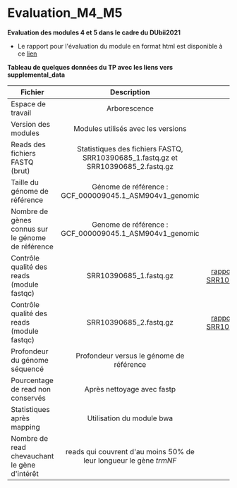 # Evaluation_M4_M5

**Evaluation des modules 4 et 5 dans le cadre du DUbii2021**

- Le rapport pour l'évaluation du module en format html est disponible à ce [lien](https://agodmer.github.io/Evaluation_M4_M5/EvaluationM4M5-main-results/Evaluation.html)

**Tableau de quelques données du TP avec les liens vers supplemental_data**

|Fichier|Description|Lien|
|----------|:-------------:|------:|
|Espace de travail|Arborescence|[Lien_1](https://agodmer.github.io/Evaluation_M4_M5/supplemental_data/Organisation_espace_de_travail.txt)|
|Version des modules|Modules utilisés avec les versions|[Lien_2](https://agodmer.github.io/Evaluation_M4_M5/supplemental_data/Version_tools.txt)|
|Reads des fichiers FASTQ (brut)|Statistiques des fichiers FASTQ, SRR10390685_1.fastq.gz et SRR10390685_2.fastq.gz|[Lien_3](https://agodmer.github.io/Evaluation_M4_M5/supplemental_data/Raw_stats_fastq.txt)|
|Taille du génome de référence|Génome de référence : GCF_000009045.1_ASM904v1_genomic|[Lien_4](https://agodmer.github.io/Evaluation_M4_M5/supplemental_data/Stats_genome_ref.txt)|
|Nombre de gènes connus sur le génome de référence|Genome de référence : GCF_000009045.1_ASM904v1_genomic|[Lien_5](https://agodmer.github.io/Evaluation_M4_M5/supplemental_data/Stats_genome_ref_nb_genes.txt)|
|Contrôle qualité des reads (module fastqc)|SRR10390685_1.fastq.gz|[rapport MulitQC SRR10390685_1](https://agodmer.github.io/Evaluation_M4_M5/supplemental_data/SRR10390685_1_fastqc.html)|
|Contrôle qualité des reads (module fastqc)|SRR10390685_2.fastq.gz|[rapport MulitQC SRR10390685_2](https://agodmer.github.io/Evaluation_M4_M5/supplemental_data/SRR10390685_2_fastqc.html)|
|Profondeur du génome séquencé|Profondeur versus le génome de référence|[Lien_6](https://agodmer.github.io/Evaluation_M4_M5/supplemental_data/profondeur_seq_vs_genomeref.txt)|
|Pourcentage de read non conservés|Après nettoyage avec fastp|[Lien_7](https://agodmer.github.io/Evaluation_M4_M5/supplemental_data/Pctage_reads_non_conserves.txt)|
|Statistiques après mapping|Utilisation du module bwa|[Lien_8](https://agodmer.github.io/Evaluation_M4_M5/supplemental_data/SRR10390685.sort.bam.flagstat)|
|Nombre de read chevauchant le gène d'intérêt|reads qui couvrent d'au moins 50% de leur longueur le gène *trmNF*|[Lien_9](SRR10390685_on_trmNF_gene_rapport.sort.bam.idxstats)|




